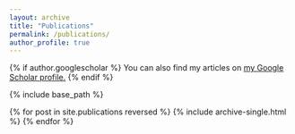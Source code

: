 ```yaml
---
layout: archive
title: "Publications"
permalink: /publications/
author_profile: true
---
```


{% if author.googlescholar %}
  You can also find my articles on <u><a href="{{https://scholar.google.com/citations?user=COEg9-sAAAAJ&hl=en&authuser=1}}">my Google Scholar profile</a>.</u>
{% endif %}

{% include base_path %}

{% for post in site.publications reversed %}
  {% include archive-single.html %}
{% endfor %}
